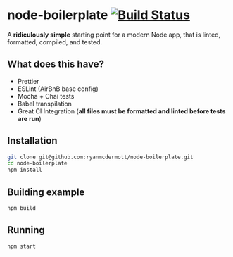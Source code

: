 # node-boilerplate [![Build Status](https://api.travis-ci.org/ryanmcdermott/node-boilerplate.svg?branch=master)](https://travis-ci.org/ryanmcdermott/node-boilerplate)

A **ridiculously simple** starting point for a modern Node app, that is linted,
formatted, compiled, and tested.

## What does this have?
* Prettier
* ESLint (AirBnB base config)
* Mocha + Chai tests
* Babel transpilation
* Great CI Integration (**all files must be formatted and linted before tests
	are run**)


## Installation
```bash
git clone git@github.com:ryanmcdermott/node-boilerplate.git
cd node-boilerplate
npm install
```

## Building example
```bash
npm build
```

## Running
```bash
npm start
```
